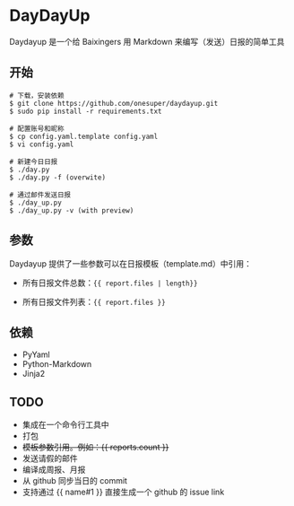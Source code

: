 # DayDayUp

Daydayup 是一个给 Baixingers 用 Markdown 来编写（发送）日报的简单工具

## 开始

```shell
# 下载，安装依赖
$ git clone https://github.com/onesuper/daydayup.git
$ sudo pip install -r requirements.txt 

# 配置账号和昵称
$ cp config.yaml.template config.yaml
$ vi config.yaml

# 新建今日日报
$ ./day.py     
$ ./day.py -f (overwite)

# 通过邮件发送日报
$ ./day_up.py 
$ ./day_up.py -v (with preview)
```

## 参数

Daydayup 提供了一些参数可以在日报模板（template.md）中引用：

* 所有日报文件总数：`{{ report.files | length}} `


* 所有日报文件列表：`{{ report.files }} `

## 依赖

* PyYaml
* Python-Markdown
* Jinja2


## TODO

* 集成在一个命令行工具中
* 打包
* ~~模板参数引用。例如：{{ reports.count }}~~ 
* 发送请假的邮件
* 编译成周报、月报
* 从 github 同步当日的 commit
* 支持通过 {{ name#1 }} 直接生成一个 github 的 issue link